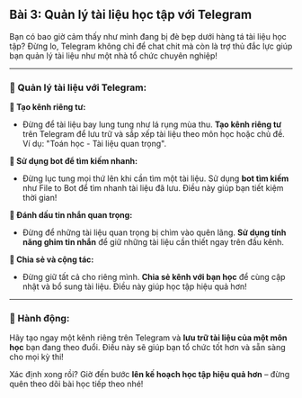 ## Bài 3: Quản lý tài liệu học tập với Telegram

Bạn có bao giờ cảm thấy như mình đang bị đè bẹp dưới hàng tá tài liệu học tập? Đừng lo, Telegram không chỉ để chat chit mà còn là trợ thủ đắc lực giúp bạn quản lý tài liệu như một nhà tổ chức chuyên nghiệp!

---

### 📌 Quản lý tài liệu với Telegram:

**🔹 Tạo kênh riêng tư:**
- Đừng để tài liệu bay lung tung như lá rụng mùa thu. **Tạo kênh riêng tư** trên Telegram để lưu trữ và sắp xếp tài liệu theo môn học hoặc chủ đề. Ví dụ: "Toán học - Tài liệu quan trọng".

**🔹 Sử dụng bot để tìm kiếm nhanh:**
- Đừng lục tung mọi thứ lên khi cần tìm một tài liệu. Sử dụng **bot tìm kiếm** như File to Bot để tìm nhanh tài liệu đã lưu. Điều này giúp bạn tiết kiệm thời gian!

**🔹 Đánh dấu tin nhắn quan trọng:**
- Đừng để những tài liệu quan trọng bị chìm vào quên lãng. **Sử dụng tính năng ghim tin nhắn** để giữ những tài liệu cần thiết ngay trên đầu kênh.

**🔹 Chia sẻ và cộng tác:**
- Đừng giữ tất cả cho riêng mình. **Chia sẻ kênh với bạn học** để cùng cập nhật và bổ sung tài liệu. Điều này giúp học tập hiệu quả hơn!

---

### 🚀 Hành động:

Hãy tạo ngay một kênh riêng trên Telegram và **lưu trữ tài liệu của một môn học** bạn đang theo đuổi. Điều này sẽ giúp bạn tổ chức tốt hơn và sẵn sàng cho mọi kỳ thi!

Xác định xong rồi? Giờ đến bước **lên kế hoạch học tập hiệu quả hơn** – đừng quên theo dõi bài học tiếp theo nhé!